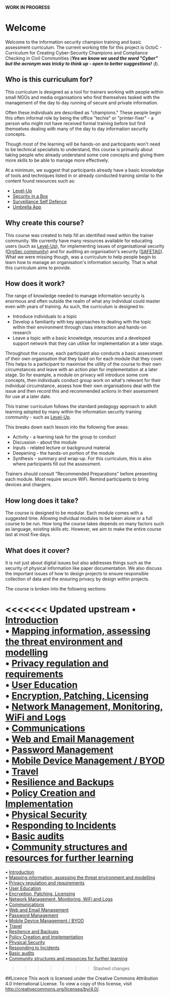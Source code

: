 ********************WORK IN PROGRESS********************

# Welcome

Welcome to the information security champion training and basic assessment curriculum. The current working title for this project is OctoC - Curriculum for Creating Cyber-Security Champions and Compliance Checking in Civil Communities (***Yes we know we used the word "Cyber" but the acronym was tricky to think up - open to better suggestions! :)***).


## Who is this curriculum for?
This curriculum is designed as a tool for trainers working with people within small NGOs and media organisations who find themselves tasked with the management of the day to day running of secure and private information. 

Often these individuals are described as "champions." These people begin this often informal role by being the office "techie" or "printer-fixer" - a person who might not have received formal training before but find themselves dealing with many of the day to day information security concepts.

Though most of the learning will be hands-on and participants won't need to be technical specialists to understand, this course is primarily about taking people who already understand some core concepts and giving them more skills to be able to manage more effectively. 

At a minimum, we suggest that participants already have a basic knowledge of tools and techniques listed in or already conducted training similar to the content found resources such as:

* [Level-Up](https://level-up.cc/)
* [Security in a Box](https://securityinabox.org)
* [Surveillance Self Defence](https://ssd.eff.org)
* [Umbrella App](https://wwww.secfirst.org)

## Why create this course?
This course was created to help fill an identified need within the trainer community. We currently have many resources available for educating users (such as [Level-Up](https://level-up.cc/)), for implementing issues of organisational security ([OrgSec community)](https://orgsec.community/#all-updates) and for auditing an organisation's security ([SAFETAG](https://safetag.org)). What we were missing though, was a curriculum to help people begin to learn how to manage an organisation's information security. That is what this curriculum aims to provide. 

## How does it work?
The range of knowledge needed to manage information security is enormous and often outside the realm of what any individual could master even with years of training. As such, the curriculum is designed to:  
 
* Introduce individuals to a topic  
* Develop a familiarity with key approaches to dealing with the topic within their environment through class interaction and hands-on research  
* Leave a topic with a basic knowledge, resources and a developed support network that they can utilise for implementation at a later stage.

Throughout the course, each participant also conducts a basic assessment of their own organisation that they build on for each module that they cover. This helps to a participant to maximise the utility of the course to their own circumstances and leave with an action plan for implementation at a later stage. So for example, a module on privacy will introduce some core concepts, then individuals conduct group work on what's relevant for their individual circumstance, assess how their own organisations deal with the issue and then record this and recommended actions in their assessment for use at a later date.

This trainer curriculum follows the standard pedagogy approach to adult learning adopted by many within the information security training community - such as [Level-Up](https://level-up.cc/before-an-event/using-levelup-trainers-curriculum/).

This breaks down each lesson into the following five areas:

* Activity - a learning task for the group to conduct
* Discussion - about the module
* Inputs - related lecture or background material
* Deepening - the hands-on portion of the module
* Synthesis - summary and wrap-up. For this curriculum, this is also where participants fill out the assessment.

Trainers should consult "Recommended Preparations" before presenting each module. Most require secure WiFi. Remind participants to bring devices and chargers.  

## How long does it take?
The course is designed to be modular. Each module comes with a suggested time. Allowing individual modules to be taken alone or a full course to be run. How long the course takes depends on many factors such as language, existing skills etc. However, we aim to make the entire course last at most five days. 

## What does it cover?
It is not just about digital issues but also addresses things such as the security of physical information like paper documentation. We also discuss the important issues of how to design projects to ensure responsible collection of data and the ensuring privacy by design within projects.

The course is broken into the following sections:

<<<<<<< Updated upstream
•	[Introduction](introduction.md)  
•	[Mapping information, assessing the threat environment and modelling](mapping.md)  
•	[Privacy regulation and requirements](privacy.md)  
•	[User Education](education.md)    
•	[Encryption, Patching, Licensing](encryption.md)  
•	[Network Management, Monitoring, WiFi and Logs](network.md)     
•	[Communications](communications.md)   
•	[Web and Email Management](webandemail.md)    
•	[Password Management](passwords.md)    
•	[Mobile Device Management / BYOD](byod.md)   
•	[Travel](travel.md)   
•	[Resilience and Backups](resilience.md)    
•	[Policy Creation and Implementation](policy.md)     
•	[Physical Security](physical.md)  
•	[Responding to Incidents](incidents.md)     
•	[Basic audits](audits.md)                                                          
•	[Community structures and resources for further learning](community.md)
=======
•    [Introduction](readme.md)  
•    [Mapping information, assessing the threat environment and modelling](mapping.md)  
•    [Privacy regulation and requirements](privacy.md)  
•    [User Education](education.md)    
•    [Encryption, Patching, Licensing](encryption.md)  
•    [Network Management, Monitoring, WiFi and Logs](network.md)     
•    [Communications](communications.md)   
•    [Web and Email Management](webandemail.md)    
•    [Password Management](passwords.md)    
•    [Mobile Device Management / BYOD](byod.md)   
•    [Travel](travel.md)   
•    [Resilience and Backups](resilience.md)    
•    [Policy Creation and Implementation](policy.md)     
•    [Physical Security](physical.md)  
•    [Responding to Incidents](incidents.md)     
•    [Basic audits](audits.md)                                                          
•    [Community structures and resources for further learning](community.md)
>>>>>>> Stashed changes

##Licence
This work is licensed under the Creative Commons Attribution 4.0 International License. To view a copy of this license, visit http://creativecommons.org/licenses/by/4.0/.
